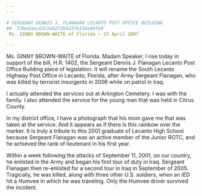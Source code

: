 ```yaml
---
---

# SERGEANT DENNIS J. FLANAGAN LECANTO POST OFFICE BUILDING
## `53be3aec63c546272b423fe15be99fe9`
`Ms. GINNY BROWN-WAITE of Florida — 23 April 2007`

---
```



Ms. GINNY BROWN-WAITE of Florida. Madam Speaker, I rise today in 
support of the bill, H.R. 1402, the Sergeant Dennis J. Flanagan Lecanto 
Post Office Building piece of legislation. It will rename the South 
Lecanto Highway Post Office in Lecanto, Florida, after Army Sergeant 
Flanagan, who was killed by terrorist insurgents in 2006 while on 
patrol in Iraq.

I actually attended the services out at Arlington Cemetery. I was 
with the family. I also attended the service for the young man that was 
held in Citrus County.

In my district office, I have a photograph that his mom gave me that 
was taken at the service. And it appears as if there is this rainbow 
over the marker. It is truly a tribute to this 2001 graduate of Lecanto 
High School because Sergeant Flanagan was an active member of the 
Junior ROTC, and he achieved the rank of lieutenant in his first year.

Within a week following the attacks of September 11, 2001, on our 
country, he enlisted in the Army and began his first tour of duty in 
Iraq. Sergeant Flanagan then re-enlisted for a second tour in Iraq in 
September of 2005. Tragically, he was killed, along with three other 
U.S. soldiers, when an IED hit a Humvee in which he was traveling. Only 
the Humvee driver survived the incident.

